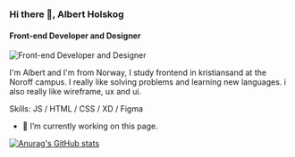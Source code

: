 

### Hi there 👋, Albert Holskog
#### Front-end Developer and Designer
![Front-end Developer and Designer](https://images.unsplash.com/photo-1579548122080-c35fd6820ecb?ixlib=rb-1.2.1&ixid=MnwxMjA3fDB8MHxwaG90by1wYWdlfHx8fGVufDB8fHx8&auto=format&fit=crop&w=1170&q=80)

I'm Albert and I'm from Norway, I study frontend in kristiansand at the Noroff campus.
I really like solving problems and learning new languages. i also really like wireframe, ux and ui.

Skills:  JS / HTML / CSS / XD / Figma

- 🔭 I’m currently working on this page. 



[![Anurag's GitHub stats](https://github-readme-stats.vercel.app/api?username=albertholskog
)](https://github.com/anuraghazra/github-readme-stats)

